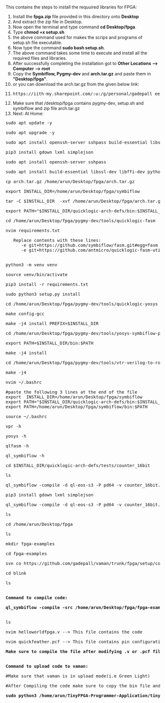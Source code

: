 This contains the steps to install the requuired libraries for FPGA:
1. Install the **fpga.zip** file provided in this directory onto **Desktop**
2. And extract the zip file in Desktop.
3. Now open the terminal and type command **cd Desktop/fpga**.
5. Type **chmod +x setup.sh**
6. the above command used for makes the scrips and programs of setup.sh file executable.
7. Now type the command **sudo bash setup.sh**.
8. The above command takes some time to execute and install all the required files and libraries.
9. After successfully completing the installation got to **Other Locations --> Computer --> root**
10. Copy the **Symbiflow, Pygmy-dev** and **arch.tar.gz** and paste them in **"Desktop/fpga"**.
11. or you can download the arch.tar.gz from the given below link:
12. <pre>https://iith-my.sharepoint.com/:u:/g/personal/gadepall_ee_iith_ac_in/Ebot5QHEYXBAo-7n4hnvJu0B8vMrTIdj_COHJC2cmDY1ww?e=bqDxHI</pre>
13. Make sure that /desktop/fpga contains pygmy-dev, setup.sh and symbiflow and zip file arch.tar.gz
14. Next:
At Home:
<pre>
sudo apt update -y <br>
sudo apt upgrade -y<br>
sudo apt install openssh-server sshpass build-essential libssl-dev libffi-dev python3-dev bison flex git tcl-dev tcl tcl-tclreadline libreadline-dev  autoconf libtool make automake texinfo pkg-config libusb-1.0-0 libusb-1.0-0-dev gcc-arm-none-eabi libnewlib-arm-none-eabi telnet python3 apt-utils libxslt-dev cmake curl python3-pip python3-venv -y<br>
pip3 install gdown lxml simplejson<br>
sudo apt install openssh-server sshpass<br>
sudo apt install build-essential libssl-dev libffi-dev python3-dev bison flex git tcl-dev tcl tcl-tclreadline libreadline-dev  autoconf libtool make automake texinfo pkg-config libusb-1.0-0 libusb-1.0-0-dev gcc-arm-none-eabi libnewlib-arm-none-eabi telnet python3 apt-utils libxslt-dev python3-lxml python3-simplejson cmake curl  python3-setuptools python3-pip<br>
cp arch.tar.gz /home/arun/Desktop/fpga/arch.tar.gz<br>
export INSTALL_DIR=/home/arun/Desktop/fpga/symbiflow<br>
tar -C $INSTALL_DIR  -xvf /home/arun/Desktop/fpga/arch.tar.gz<br>
export PATH="$INSTALL_DIR/quicklogic-arch-defs/bin:$INSTALL_DIR/quicklogic-arch-defs/bin/python3:$PATH"<br>
cd /home/arun/Desktop/fpga/pygmy-dev/tools/quicklogic-fasm<br>
nvim requirements.txt<br>
   Replace contents with these lines:
      -e git+https://github.com/symbiflow/fasm.git#egg=fasm
      -e git+https://github.com/antmicro/quicklogic-fasm-utils.git#egg=fasm-utils<br>
   
python3 -m venv venv<br>
source venv/bin/activate<br>
pip3 install -r requirements.txt<br>
sudo python3 setup.py install<br>
cd /home/arun/Desktop/fpga/pygmy-dev/tools/quicklogic-yosys<br>
make config-gcc<br>
make -j4 install PREFIX=$INSTALL_DIR<br>
cd /home/arun/Desktop/fpga/pygmy-dev/tools/yosys-symbiflow-plugins<br>
export PATH=$INSTALL_DIR/bin:$PATH<br>
make -j4 install<br>
cd /home/arun/Desktop/fpga/pygmy-dev/tools/vtr-verilog-to-routing<br>
make -j4<br>
nvim ~/.bashrc<br>
#paste the following 3 lines at the end of the file
export  INSTALL_DIR=/home/arun/Desktop/fpga/symbiflow
export PATH="$INSTALL_DIR/quicklogic-arch-defs/bin:$INSTALL_DIR/quicklogic-arch-defs/bin/python3:$PATH"
export PATH=/home/arun/Desktop/fpga/symbiflow/bin:$PATH
    
source ~/.bashrc<br>
vpr -h<br>
yosys -h<br>
qlfasm -h<br>
ql_symbiflow -h<br>
cd $INSTALL_DIR/quicklogic-arch-defs/tests/counter_16bit<br>
ls<br>
ql_symbiflow -compile -d ql-eos-s3 -P pd64 -v counter_16bit.v -t top -p chandalar.pcf -dump binary<br>
pip3 install gdown lxml simplejson<br>
ql_symbiflow -compile -d ql-eos-s3 -P pd64 -v counter_16bit.v -t top -p chandalar.pcf -dump binary<br>
ls<br>
cd /home/arun/Desktop/fpga<br>
ls<br>
mkdir fpga-examples<br>
cd fpga-examples<br>
svn co https://github.com/gadepall/vaman/trunk/fpga/setup/codes/blink<br>
cd blink<br>
ls<br>
 
<b>Command to compile code:
    
ql_symbiflow -compile -src /home/arun/Desktop/fpga/fpga-examples/blink -d ql-eos-s3 -P PU64 -v helloworldfpga.v -t helloworldfpga -p quickfeather.pcf -dump binary</b><br>
 
ls<br>
nvim helloworldfpga.v --> This file contains the code<br> 
nvim quickfeather.pcf --> This file contains pin configurations<br>
<b>Make sure to compile the file after modifying .v or .pcf file </b><br>
 
<b>Command to upload code to vaman:</b><br> 
#Make sure that vaman is in upload mode(i.e Green Light)<br>
#After Compiling the code make sure to copy the bin file and paste it in home and perform the upload command <br>
<b>sudo python3 /home/arun/TinyFPGA-Programmer-Application/tinyfpga-programmer-gui.py --port /dev/ttyACM0 --appfpga /home/arun/helloworldfpga.bin --mode fpga</b>
</pre>
